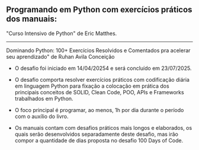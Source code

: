 ## Programando em Python com exercícios práticos dos manuais:
 "Curso Intensivo de Python" de Eric Matthes.
<br>
___________________________________________________________________________
   Dominando Python: 100+ Exercícios Resolvidos e Comentados pra acelerar seu aprendizado" de Ruhan Avila Conceição

-  O desafio foi iniciado em 14/04/20254 e será concluído em 23/07/2025.

- O desafio comporta resolver exercícios práticos com codificação diária em linguagem Python para fixação a colocação em prática dos principais conceitos
de SOLID, Clean Code, POO, APIs e Frameworks trabalhados em Python.

- O foco principal é programar, ao menos, 1h por dia durante o período com o auxílio do livro.
  
- Os manuais contam com desafios práticos mais longos e elaborados, os quais serão desenvolvidos separadamente deste desafio, mas irão compor a quantidade de dias proposta
no desafio 100 Days of Code.


